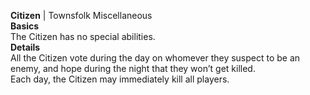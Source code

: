 **Citizen** | Townsfolk Miscellaneous  
__Basics__  
The Citizen has no special abilities.  
__Details__  
All the Citizen vote during the day on whomever they suspect to be an enemy, and hope during the night that they won’t get killed.  
Each day, the Citizen may immediately kill all players.
